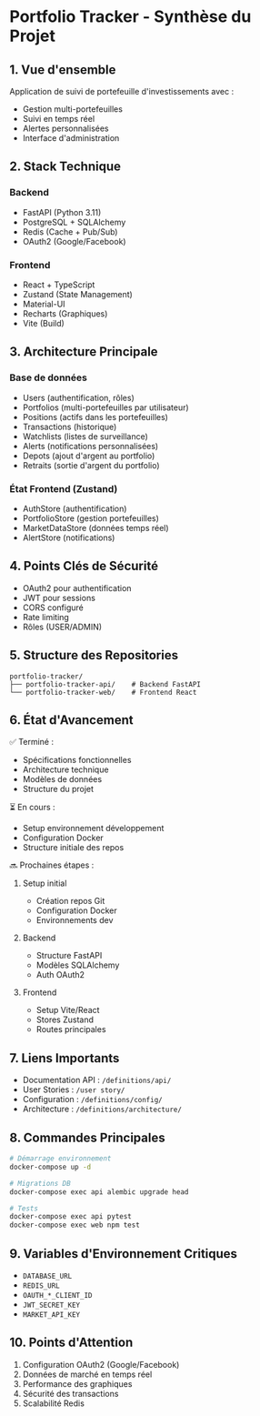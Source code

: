 # Portfolio Tracker - Synthèse du Projet

## 1. Vue d'ensemble
Application de suivi de portefeuille d'investissements avec :
- Gestion multi-portefeuilles
- Suivi en temps réel
- Alertes personnalisées
- Interface d'administration

## 2. Stack Technique
### Backend
- FastAPI (Python 3.11)
- PostgreSQL + SQLAlchemy
- Redis (Cache + Pub/Sub)
- OAuth2 (Google/Facebook)

### Frontend
- React + TypeScript
- Zustand (State Management)
- Material-UI
- Recharts (Graphiques)
- Vite (Build)

## 3. Architecture Principale
### Base de données
- Users (authentification, rôles)
- Portfolios (multi-portefeuilles par utilisateur)
- Positions (actifs dans les portefeuilles)
- Transactions (historique)
- Watchlists (listes de surveillance)
- Alerts (notifications personnalisées)
- Depots (ajout d'argent au portfolio)
- Retraits (sortie d'argent du portfolio)

### État Frontend (Zustand)
- AuthStore (authentification)
- PortfolioStore (gestion portefeuilles)
- MarketDataStore (données temps réel)
- AlertStore (notifications)

## 4. Points Clés de Sécurité
- OAuth2 pour authentification
- JWT pour sessions
- CORS configuré
- Rate limiting
- Rôles (USER/ADMIN)

## 5. Structure des Repositories
```
portfolio-tracker/
├── portfolio-tracker-api/    # Backend FastAPI
└── portfolio-tracker-web/    # Frontend React
```

## 6. État d'Avancement
✅ Terminé :
- Spécifications fonctionnelles
- Architecture technique
- Modèles de données
- Structure du projet

⏳ En cours :
- Setup environnement développement
- Configuration Docker
- Structure initiale des repos

🔜 Prochaines étapes :
1. Setup initial
   - Création repos Git
   - Configuration Docker
   - Environnements dev

2. Backend
   - Structure FastAPI
   - Modèles SQLAlchemy
   - Auth OAuth2

3. Frontend
   - Setup Vite/React
   - Stores Zustand
   - Routes principales

## 7. Liens Importants
- Documentation API : `/definitions/api/`
- User Stories : `/user story/`
- Configuration : `/definitions/config/`
- Architecture : `/definitions/architecture/`

## 8. Commandes Principales
```bash
# Démarrage environnement
docker-compose up -d

# Migrations DB
docker-compose exec api alembic upgrade head

# Tests
docker-compose exec api pytest
docker-compose exec web npm test
```

## 9. Variables d'Environnement Critiques
- `DATABASE_URL`
- `REDIS_URL`
- `OAUTH_*_CLIENT_ID`
- `JWT_SECRET_KEY`
- `MARKET_API_KEY`

## 10. Points d'Attention
1. Configuration OAuth2 (Google/Facebook)
2. Données de marché en temps réel
3. Performance des graphiques
4. Sécurité des transactions
5. Scalabilité Redis 
